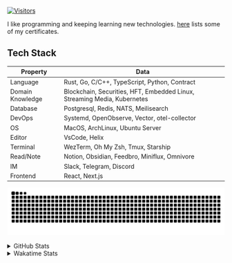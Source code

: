 <!-- markdownlint-disable MD041 MD010 MD033 -->
[![Visitors](https://api.visitorbadge.io/api/daily?path=Akagi201%2FAkagi201&label=Visitors%20Today&countColor=%2337d67a)](https://visitorbadge.io/status?path=Akagi201%2FAkagi201)

I like programming and keeping learning new technologies. [here](https://github.com/Akagi201/blockchain) lists some of my certificates.

## Tech Stack

| Property         	| Data                                                                               	|
|------------------	|------------------------------------------------------------------------------------	|
| Language         	| Rust, Go, C/C++, TypeScript, Python, Contract                                       |
| Domain Knowledge 	| Blockchain, Securities, HFT, Embedded Linux, Streaming Media, Kubernetes            |
| Database         	| Postgresql, Redis, NATS, Meilisearch                                                   |
| DevOps            | Systemd, OpenObserve, Vector, otel-collector                                        |
| OS               	| MacOS, ArchLinux, Ubuntu Server                                                     |
| Editor           	| VsCode, Helix                                                                       |
| Terminal          | WezTerm, Oh My Zsh, Tmux, Starship                                                  |
| Read/Note         | Notion, Obsidian, Feedbro, Miniflux, Omnivore                                       |
| IM               	| Slack, Telegram, Discord                                                            |
| Frontend          | React, Next.js                                                                      |

[![github contribution grid snake animation](https://raw.githubusercontent.com/Akagi201/Akagi201/output/github-contribution-grid-snake.svg#gh-light-mode-only)](https://github.com/Akagi201)

<details>
<summary>GitHub Stats</summary>
  <a href="https://github.com/Akagi201"><img alt="Profile Detail" src="https://raw.githubusercontent.com/Akagi201/Akagi201/master/profile-summary-card-output/dracula/0-profile-details.svg" /></a>
  <a href="https://github.com/Akagi201"><img alt="Github Stats" src="https://raw.githubusercontent.com/Akagi201/Akagi201/master/profile-summary-card-output/dracula/3-stats.svg" /></a>
  <a href="https://github.com/Akagi201"><img alt="Lang By Commits" src="https://raw.githubusercontent.com/Akagi201/Akagi201/master/profile-summary-card-output/dracula/2-most-commit-language.svg" /></a>
</details>

<details>
<summary>Wakatime Stats</summary>
<br>

<!--START_SECTION:waka-->

```txt
From: 29 July 2024 - To: 05 August 2024

Total Time: 26 hrs 27 mins

Other      22 hrs 13 mins  █████████████████████░░░░   84.01 %
Go         3 hrs 12 mins   ███░░░░░░░░░░░░░░░░░░░░░░   12.13 %
sh         41 mins         ▓░░░░░░░░░░░░░░░░░░░░░░░░   02.59 %
Rust       11 mins         ▒░░░░░░░░░░░░░░░░░░░░░░░░   00.71 %
Markdown   5 mins          ░░░░░░░░░░░░░░░░░░░░░░░░░   00.35 %
Bash       1 min           ░░░░░░░░░░░░░░░░░░░░░░░░░   00.10 %
Python     1 min           ░░░░░░░░░░░░░░░░░░░░░░░░░   00.09 %
INI        0 secs          ░░░░░░░░░░░░░░░░░░░░░░░░░   00.02 %
Solidity   0 secs          ░░░░░░░░░░░░░░░░░░░░░░░░░   00.01 %
```

<!--END_SECTION:waka-->

</details>
